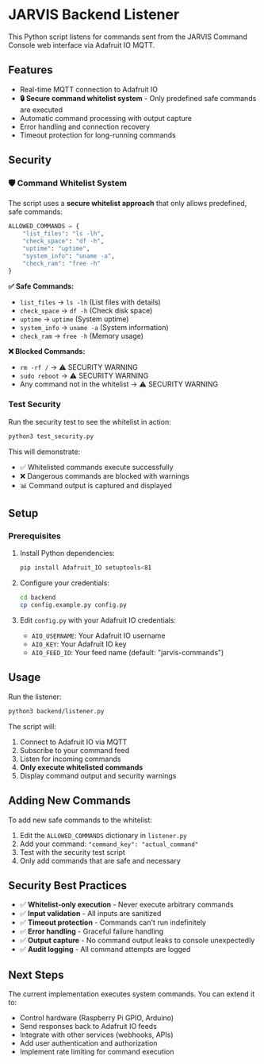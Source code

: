 # JARVIS Backend Listener

This Python script listens for commands sent from the JARVIS Command Console web interface via Adafruit IO MQTT.

## Features

- Real-time MQTT connection to Adafruit IO
- **🔒 Secure command whitelist system** - Only predefined safe commands are executed
- Automatic command processing with output capture
- Error handling and connection recovery
- Timeout protection for long-running commands

## Security

### 🛡️ Command Whitelist System

The script uses a **secure whitelist approach** that only allows predefined, safe commands:

```python
ALLOWED_COMMANDS = {
    "list_files": "ls -lh",
    "check_space": "df -h",
    "uptime": "uptime",
    "system_info": "uname -a",
    "check_ram": "free -h"
}
```

**✅ Safe Commands:**
- `list_files` → `ls -lh` (List files with details)
- `check_space` → `df -h` (Check disk space)
- `uptime` → `uptime` (System uptime)
- `system_info` → `uname -a` (System information)
- `check_ram` → `free -h` (Memory usage)

**❌ Blocked Commands:**
- `rm -rf /` → ⚠️ SECURITY WARNING
- `sudo reboot` → ⚠️ SECURITY WARNING
- Any command not in the whitelist → ⚠️ SECURITY WARNING

### Test Security

Run the security test to see the whitelist in action:

```bash
python3 test_security.py
```

This will demonstrate:
- ✅ Whitelisted commands execute successfully
- ❌ Dangerous commands are blocked with warnings
- 📊 Command output is captured and displayed

## Setup

### Prerequisites

1. Install Python dependencies:
   ```bash
   pip install Adafruit_IO setuptools<81
   ```

2. Configure your credentials:
   ```bash
   cd backend
   cp config.example.py config.py
   ```

3. Edit `config.py` with your Adafruit IO credentials:
   - `AIO_USERNAME`: Your Adafruit IO username
   - `AIO_KEY`: Your Adafruit IO key
   - `AIO_FEED_ID`: Your feed name (default: "jarvis-commands")

## Usage

Run the listener:
```bash
python3 backend/listener.py
```

The script will:
1. Connect to Adafruit IO via MQTT
2. Subscribe to your command feed
3. Listen for incoming commands
4. **Only execute whitelisted commands**
5. Display command output and security warnings

## Adding New Commands

To add new safe commands to the whitelist:

1. Edit the `ALLOWED_COMMANDS` dictionary in `listener.py`
2. Add your command: `"command_key": "actual_command"`
3. Test with the security test script
4. Only add commands that are safe and necessary

## Security Best Practices

- ✅ **Whitelist-only execution** - Never execute arbitrary commands
- ✅ **Input validation** - All inputs are sanitized
- ✅ **Timeout protection** - Commands can't run indefinitely
- ✅ **Error handling** - Graceful failure handling
- ✅ **Output capture** - No command output leaks to console unexpectedly
- ✅ **Audit logging** - All command attempts are logged

## Next Steps

The current implementation executes system commands. You can extend it to:
- Control hardware (Raspberry Pi GPIO, Arduino)
- Send responses back to Adafruit IO feeds
- Integrate with other services (webhooks, APIs)
- Add user authentication and authorization
- Implement rate limiting for command execution